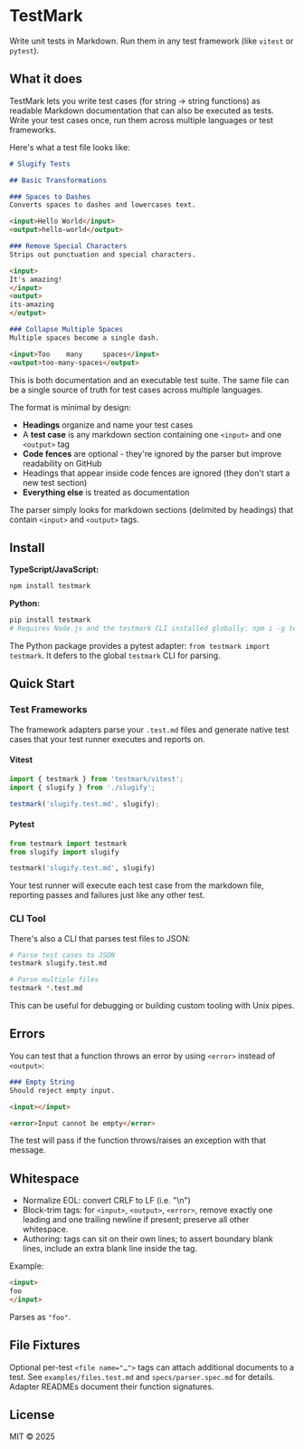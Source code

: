 # TestMark

Write unit tests in Markdown. Run them in any test framework (like `vitest` or `pytest`).

## What it does

TestMark lets you write test cases (for string -> string functions) as readable Markdown documentation that can also be executed as tests. Write your test cases once, run them across multiple languages or test frameworks.

Here's what a test file looks like:

```markdown
# Slugify Tests

## Basic Transformations

### Spaces to Dashes
Converts spaces to dashes and lowercases text.

<input>Hello World</input>
<output>hello-world</output>

### Remove Special Characters
Strips out punctuation and special characters.

<input>
It's amazing!
</input>
<output>
its-amazing
</output>

### Collapse Multiple Spaces
Multiple spaces become a single dash.

<input>Too    many     spaces</input>
<output>too-many-spaces</output>
```

This is both documentation and an executable test suite. The same file can be a single source of truth for test cases across multiple languages.

The format is minimal by design:

- **Headings** organize and name your test cases
- A **test case** is any markdown section containing one `<input>` and one `<output>` tag
- **Code fences** are optional - they're ignored by the parser but improve readability on GitHub
- Headings that appear inside code fences are ignored (they don't start a new test section)
- **Everything else** is treated as documentation

The parser simply looks for markdown sections (delimited by headings) that contain `<input>` and `<output>` tags.

## Install

**TypeScript/JavaScript:**

```bash
npm install testmark
```

**Python:**

```bash
pip install testmark
# Requires Node.js and the testmark CLI installed globally: npm i -g testmark
```
The Python package provides a pytest adapter: `from testmark import testmark`.
It defers to the global `testmark` CLI for parsing.

## Quick Start

### Test Frameworks

The framework adapters parse your `.test.md` files and generate native test cases that your test runner executes and reports on.

#### Vitest

```typescript
import { testmark } from 'testmark/vitest';
import { slugify } from './slugify';

testmark('slugify.test.md', slugify);
```

#### Pytest

```python
from testmark import testmark
from slugify import slugify

testmark('slugify.test.md', slugify)
```

Your test runner will execute each test case from the markdown file, reporting passes and failures just like any other test.

### CLI Tool

There's also a CLI that parses test files to JSON:

```bash
# Parse test cases to JSON
testmark slugify.test.md

# Parse multiple files
testmark *.test.md
```

This can be useful for debugging or building custom tooling with Unix pipes.

## Errors

You can test that a function throws an error by using `<error>` instead of `<output>`:

```markdown
### Empty String
Should reject empty input.

<input></input>

<error>Input cannot be empty</error>
```

The test will pass if the function throws/raises an exception with that message.

## Whitespace

- Normalize EOL: convert CRLF to LF (i.e. "\n")
- Block-trim tags: for `<input>`, `<output>`, `<error>`, remove exactly one leading and one trailing newline if present; preserve all other whitespace.
- Authoring: tags can sit on their own lines; to assert boundary blank lines, include an extra blank line inside the tag.

Example:

```markdown
<input>
foo
</input>
```

Parses as `"foo"`.

## File Fixtures

Optional per-test `<file name="…">` tags can attach additional documents to a test. See `examples/files.test.md` and `specs/parser.spec.md` for details. Adapter READMEs document their function signatures.

## License

MIT © 2025
